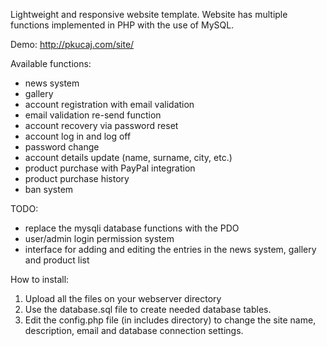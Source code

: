 Lightweight and responsive website template.
Website has multiple functions implemented in PHP with the use of MySQL.

Demo: http://pkucaj.com/site/

Available functions: 
- news system
- gallery
- account registration with email validation
- email validation re-send function
- account recovery via password reset
- account log in and log off
- password change
- account details update (name, surname, city, etc.)
- product purchase with PayPal integration
- product purchase history
- ban system


TODO:
- replace the mysqli database functions with the PDO
- user/admin login permission system
- interface for adding and editing the entries in the news system, gallery and product list


How to install: 
1. Upload all the files on your webserver directory
2. Use the database.sql file to create needed database tables.
3. Edit the config.php file (in includes directory) to change the site name, description, email and database connection settings.
